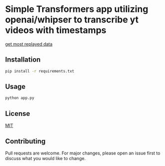 # Simple Transformers app utilizing openai/whipser to transcribe yt videos with timestamps

[get most replayed data](https://yt.lemnoslife.com/)

## Installation

```bash
pip install -r requirements.txt
```

## Usage

```bash
python app.py
```

## License

[MIT](https://choosealicense.com/licenses/mit/)

## Contributing

Pull requests are welcome. For major changes, please open an issue first to discuss what you would like to change.
